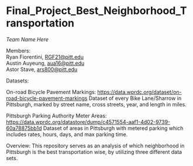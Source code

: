 # Final_Project_Best_Neighborhood_Transportation

*Team Name Here*

Members:<br>
Ryan Fiorentini, RGF21@pitt.edu<br>
Austin Auyeung, aua16@pitt.edu<br>
Astor Stave, ars800@pitt.edu


Datasets:

On-road Bicycle Pavement Markings: https://data.wprdc.org/dataset/on-road-bicycle-pavement-markings 
Dataset of every Bike Lane/Sharrow in Pittsburgh, marked by street name, cross streets, year, and length in miles. 

Pittsburgh Parking Authority Meter Areas: https://data.wprdc.org/datastore/dump/c4571554-aaf1-4d02-9739-60a78875bb1d
Dataset of areas in Pittsburgh with metered parking which includes rates, hours, days, and max parking time.


Overview:
This repository serves as an analysis of which neighborhood in Pittsburgh is the best transportation wise, by utilizing three different data sets. 
